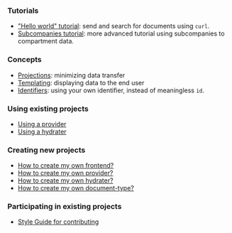 ### Tutorials
* ["Hello world" tutorial](/guides/tutorials/hello-world.html): send and search for documents using `curl`.
* [Subcompanies tutorial](/guides/tutorials/subcompanies.html): more advanced tutorial using subcompanies to compartment data.

### Concepts
* [Projections](/guides/concepts/projection.html): minimizing data transfer
* [Templating](/guides/concepts/templating.html): displaying data to the end user
* [Identifiers](/guides/concepts/identifier.html): using your own identifier, instead of meaningless `id`.

### Using existing projects
* [Using a provider](/guides/using/provider.html)
* [Using a hydrater](/guides/using/hydrater.html)

### Creating new projects
* [How to create my own frontend?](/guides/creating/frontend.html)
* [How to create my own provider?](/guides/creating/provider.html)
* [How to create my own hydrater?](/guides/creating/hydrater.html)
* [How to create my own document-type?](/guides/creating/document-type.html)

### Participating in existing projects
* [Style Guide for contributing](/contributing.html)

